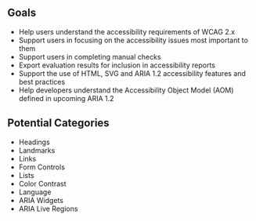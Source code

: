 

## Goals
* Help users understand the accessibility requirements of WCAG 2.x
* Support users in focusing on the accessibility issues most important to them
* Support users in completing manual checks
* Export evaluation results for inclusion in accessibility reports
* Support the use of HTML, SVG and ARIA 1.2 accessibility features and best practices
* Help developers understand the Accessibility Object Model (AOM) defined in upcoming ARIA 1.2

## Potential Categories
* Headings
* Landmarks
* Links
* Form Controls
* Lists
* Color Contrast
* Language
* ARIA Widgets
* ARIA Live Regions
